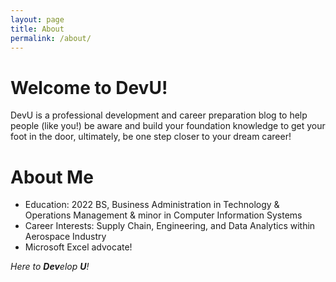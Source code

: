```yaml
---
layout: page
title: About
permalink: /about/
---
```

# Welcome to DevU!

DevU is a professional development and career preparation blog to help people (like you!) be aware and build your foundation knowledge to get your foot in the door, ultimately, be one step closer to your dream career!

# About Me

* Education: 2022 BS, Business Administration in Technology & Operations Management & minor in Computer Information Systems
* Career Interests: Supply Chain, Engineering, and Data Analytics within Aerospace Industry
* Microsoft Excel advocate!

*Here to **Dev**elop **U**!*
